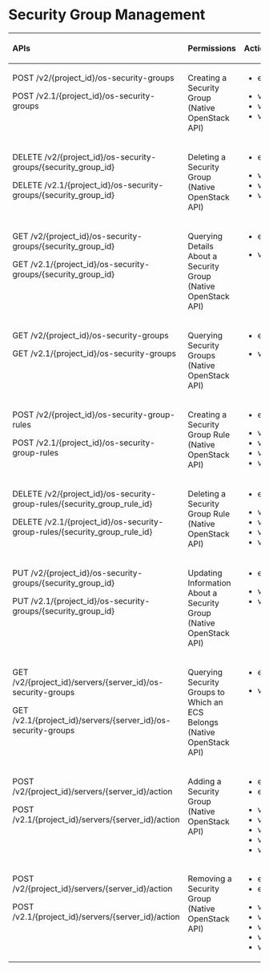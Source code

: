 # Security Group Management<a name="EN-US_TOPIC_0103072347"></a>

<a name="table614680103012"></a>
<table><thead align="left"><tr id="row121463017301"><th class="cellrowborder" valign="top" width="31.175124512047383%" id="mcps1.1.4.1.1"><p id="p201463083017"><a name="p201463083017"></a><a name="p201463083017"></a>APIs</p>
</th>
<th class="cellrowborder" valign="top" width="30.448243370574772%" id="mcps1.1.4.1.2"><p id="p10605125713535"><a name="p10605125713535"></a><a name="p10605125713535"></a>Permissions</p>
</th>
<th class="cellrowborder" valign="top" width="38.376632117377845%" id="mcps1.1.4.1.3"><p id="p51461506309"><a name="p51461506309"></a><a name="p51461506309"></a>Actions</p>
</th>
</tr>
</thead>
<tbody><tr id="row141469023019"><td class="cellrowborder" valign="top" width="31.175124512047383%" headers="mcps1.1.4.1.1 "><p id="p3958113214303"><a name="p3958113214303"></a><a name="p3958113214303"></a>POST /v2/{project_id}/os-security-groups</p>
<p id="p174241828203118"><a name="p174241828203118"></a><a name="p174241828203118"></a>POST /v2.1/{project_id}/os-security-groups</p>
</td>
<td class="cellrowborder" valign="top" width="30.448243370574772%" headers="mcps1.1.4.1.2 "><p id="p1610821144210"><a name="p1610821144210"></a><a name="p1610821144210"></a>Creating a Security Group (Native OpenStack API)</p>
</td>
<td class="cellrowborder" valign="top" width="38.376632117377845%" headers="mcps1.1.4.1.3 "><a name="ul119581321306"></a><a name="ul119581321306"></a><ul id="ul119581321306"><li>ecs:securityGroups:use</li></ul>
<a name="ul1958632173018"></a><a name="ul1958632173018"></a><ul id="ul1958632173018"><li>vpc:securityGroups:get</li><li>vpc:securityGroups:create</li><li>vpc:securityGroups:update</li></ul>
</td>
</tr>
<tr id="row714610173016"><td class="cellrowborder" valign="top" width="31.175124512047383%" headers="mcps1.1.4.1.1 "><p id="p795853223014"><a name="p795853223014"></a><a name="p795853223014"></a>DELETE /v2/{project_id}/os-security-groups/{security_group_id}</p>
<p id="p1572117398318"><a name="p1572117398318"></a><a name="p1572117398318"></a>DELETE /v2.1/{project_id}/os-security-groups/{security_group_id}</p>
</td>
<td class="cellrowborder" valign="top" width="30.448243370574772%" headers="mcps1.1.4.1.2 "><p id="p111012111429"><a name="p111012111429"></a><a name="p111012111429"></a>Deleting a Security Group (Native OpenStack API)</p>
</td>
<td class="cellrowborder" valign="top" width="38.376632117377845%" headers="mcps1.1.4.1.3 "><a name="ul4958153215300"></a><a name="ul4958153215300"></a><ul id="ul4958153215300"><li>ecs:securityGroups:use</li></ul>
<a name="ul129581832173018"></a><a name="ul129581832173018"></a><ul id="ul129581832173018"><li>vpc:securityGroups:get</li><li>vpc:securityGroups:delete</li><li>vpc:securityGroups:update</li></ul>
</td>
</tr>
<tr id="row111468093016"><td class="cellrowborder" valign="top" width="31.175124512047383%" headers="mcps1.1.4.1.1 "><p id="p14959173216308"><a name="p14959173216308"></a><a name="p14959173216308"></a>GET /v2/{project_id}/os-security-groups/{security_group_id}</p>
<p id="p16711195820310"><a name="p16711195820310"></a><a name="p16711195820310"></a>GET /v2.1/{project_id}/os-security-groups/{security_group_id}</p>
</td>
<td class="cellrowborder" valign="top" width="30.448243370574772%" headers="mcps1.1.4.1.2 "><p id="p1010132174219"><a name="p1010132174219"></a><a name="p1010132174219"></a>Querying Details About a Security Group (Native OpenStack API)</p>
</td>
<td class="cellrowborder" valign="top" width="38.376632117377845%" headers="mcps1.1.4.1.3 "><a name="ul29591632103018"></a><a name="ul29591632103018"></a><ul id="ul29591632103018"><li>ecs:securityGroups:use</li></ul>
<a name="ul396053212304"></a><a name="ul396053212304"></a><ul id="ul396053212304"><li>vpc:securityGroups:get</li></ul>
</td>
</tr>
<tr id="row1914610012300"><td class="cellrowborder" valign="top" width="31.175124512047383%" headers="mcps1.1.4.1.1 "><p id="p39605329307"><a name="p39605329307"></a><a name="p39605329307"></a>GET /v2/{project_id}/os-security-groups</p>
<p id="p11337939321"><a name="p11337939321"></a><a name="p11337939321"></a>GET /v2.1/{project_id}/os-security-groups</p>
</td>
<td class="cellrowborder" valign="top" width="30.448243370574772%" headers="mcps1.1.4.1.2 "><p id="p310221114218"><a name="p310221114218"></a><a name="p310221114218"></a>Querying Security Groups (Native OpenStack API)</p>
</td>
<td class="cellrowborder" valign="top" width="38.376632117377845%" headers="mcps1.1.4.1.3 "><a name="ul696013326305"></a><a name="ul696013326305"></a><ul id="ul696013326305"><li>ecs:securityGroups:use</li></ul>
<a name="ul13960732183020"></a><a name="ul13960732183020"></a><ul id="ul13960732183020"><li>vpc:securityGroups:get</li></ul>
</td>
</tr>
<tr id="row9146903301"><td class="cellrowborder" valign="top" width="31.175124512047383%" headers="mcps1.1.4.1.1 "><p id="p1796033203011"><a name="p1796033203011"></a><a name="p1796033203011"></a>POST /v2/{project_id}/os-security-group-rules</p>
<p id="p15127771327"><a name="p15127771327"></a><a name="p15127771327"></a>POST /v2.1/{project_id}/os-security-group-rules</p>
</td>
<td class="cellrowborder" valign="top" width="30.448243370574772%" headers="mcps1.1.4.1.2 "><p id="p20101421114212"><a name="p20101421114212"></a><a name="p20101421114212"></a>Creating a Security Group Rule (Native OpenStack API)</p>
</td>
<td class="cellrowborder" valign="top" width="38.376632117377845%" headers="mcps1.1.4.1.3 "><a name="ul196063215305"></a><a name="ul196063215305"></a><ul id="ul196063215305"><li>ecs:securityGroups:use</li></ul>
<a name="ul12960193215307"></a><a name="ul12960193215307"></a><ul id="ul12960193215307"><li>vpc:securityGroups:get</li><li>vpc:securityGroups:update</li><li>vpc:securityGroupRules:get</li><li>vpc:securityGroupRules:create</li></ul>
</td>
</tr>
<tr id="row19146707308"><td class="cellrowborder" valign="top" width="31.175124512047383%" headers="mcps1.1.4.1.1 "><p id="p89601432143014"><a name="p89601432143014"></a><a name="p89601432143014"></a>DELETE /v2/{project_id}/os-security-group-rules/{security_group_rule_id}</p>
<p id="p554073153218"><a name="p554073153218"></a><a name="p554073153218"></a>DELETE /v2.1/{project_id}/os-security-group-rules/{security_group_rule_id}</p>
</td>
<td class="cellrowborder" valign="top" width="30.448243370574772%" headers="mcps1.1.4.1.2 "><p id="p161062164211"><a name="p161062164211"></a><a name="p161062164211"></a>Deleting a Security Group Rule (Native OpenStack API)</p>
</td>
<td class="cellrowborder" valign="top" width="38.376632117377845%" headers="mcps1.1.4.1.3 "><a name="ul1896013217300"></a><a name="ul1896013217300"></a><ul id="ul1896013217300"><li>ecs:securityGroups:use</li></ul>
<a name="ul59602032133019"></a><a name="ul59602032133019"></a><ul id="ul59602032133019"><li>vpc:securityGroups:get</li><li>vpc:securityGroups:update</li><li>vpc:securityGroupRules:get</li><li>vpc:securityGroupRules:delete</li></ul>
</td>
</tr>
<tr id="row5146906301"><td class="cellrowborder" valign="top" width="31.175124512047383%" headers="mcps1.1.4.1.1 "><p id="p9960932203012"><a name="p9960932203012"></a><a name="p9960932203012"></a>PUT /v2/{project_id}/os-security-groups/{security_group_id}</p>
<p id="p1623064263217"><a name="p1623064263217"></a><a name="p1623064263217"></a>PUT /v2.1/{project_id}/os-security-groups/{security_group_id}</p>
</td>
<td class="cellrowborder" valign="top" width="30.448243370574772%" headers="mcps1.1.4.1.2 "><p id="p811102104214"><a name="p811102104214"></a><a name="p811102104214"></a>Updating Information About a Security Group (Native OpenStack API)</p>
</td>
<td class="cellrowborder" valign="top" width="38.376632117377845%" headers="mcps1.1.4.1.3 "><a name="ul189601632173011"></a><a name="ul189601632173011"></a><ul id="ul189601632173011"><li>ecs:securityGroups:use</li></ul>
<a name="ul16960153212306"></a><a name="ul16960153212306"></a><ul id="ul16960153212306"><li>vpc:securityGroups:get</li><li>vpc:securityGroups:update</li></ul>
</td>
</tr>
<tr id="row511081915302"><td class="cellrowborder" valign="top" width="31.175124512047383%" headers="mcps1.1.4.1.1 "><p id="p296113324304"><a name="p296113324304"></a><a name="p296113324304"></a>GET /v2/{project_id}/servers/{server_id}/os-security-groups</p>
<p id="p56631353123214"><a name="p56631353123214"></a><a name="p56631353123214"></a>GET /v2.1/{project_id}/servers/{server_id}/os-security-groups</p>
</td>
<td class="cellrowborder" valign="top" width="30.448243370574772%" headers="mcps1.1.4.1.2 "><p id="p101132114219"><a name="p101132114219"></a><a name="p101132114219"></a>Querying Security Groups to Which an ECS Belongs (Native OpenStack API)</p>
</td>
<td class="cellrowborder" valign="top" width="38.376632117377845%" headers="mcps1.1.4.1.3 "><a name="ul69612324300"></a><a name="ul69612324300"></a><ul id="ul69612324300"><li>ecs:securityGroups:use</li></ul>
<a name="ul17961143212308"></a><a name="ul17961143212308"></a><ul id="ul17961143212308"><li>vpc:securityGroups:get</li></ul>
</td>
</tr>
<tr id="row41101119143010"><td class="cellrowborder" valign="top" width="31.175124512047383%" headers="mcps1.1.4.1.1 "><p id="p296133223013"><a name="p296133223013"></a><a name="p296133223013"></a>POST /v2/{project_id}/servers/{server_id}/action</p>
<p id="p99431459183215"><a name="p99431459183215"></a><a name="p99431459183215"></a>POST /v2.1/{project_id}/servers/{server_id}/action</p>
</td>
<td class="cellrowborder" valign="top" width="30.448243370574772%" headers="mcps1.1.4.1.2 "><p id="p81112111424"><a name="p81112111424"></a><a name="p81112111424"></a>Adding a Security Group (Native OpenStack API)</p>
</td>
<td class="cellrowborder" valign="top" width="38.376632117377845%" headers="mcps1.1.4.1.3 "><a name="ul1796133213309"></a><a name="ul1796133213309"></a><ul id="ul1796133213309"><li>ecs:securityGroups:use</li><li>ecs:servers:get</li></ul>
<a name="ul16961133293017"></a><a name="ul16961133293017"></a><ul id="ul16961133293017"><li>vpc:securityGroups:get</li><li>vpc:securityGroups:create</li><li>vpc:securityGroups:update</li><li>vpc:ports:get</li><li>vpc:ports:update</li></ul>
</td>
</tr>
<tr id="row51102019153019"><td class="cellrowborder" valign="top" width="31.175124512047383%" headers="mcps1.1.4.1.1 "><p id="p1596133211307"><a name="p1596133211307"></a><a name="p1596133211307"></a>POST /v2/{project_id}/servers/{server_id}/action</p>
<p id="p54371318143319"><a name="p54371318143319"></a><a name="p54371318143319"></a>POST /v2.1/{project_id}/servers/{server_id}/action</p>
</td>
<td class="cellrowborder" valign="top" width="30.448243370574772%" headers="mcps1.1.4.1.2 "><p id="p161172134216"><a name="p161172134216"></a><a name="p161172134216"></a>Removing a Security Group (Native OpenStack API)</p>
</td>
<td class="cellrowborder" valign="top" width="38.376632117377845%" headers="mcps1.1.4.1.3 "><a name="ul59611132123017"></a><a name="ul59611132123017"></a><ul id="ul59611132123017"><li>ecs:securityGroups:use</li><li>ecs:servers:get</li></ul>
<a name="ul199611432183017"></a><a name="ul199611432183017"></a><ul id="ul199611432183017"><li>vpc:securityGroups:get</li><li>vpc:securityGroups:delete</li><li>vpc:securityGroups:update</li><li>vpc:ports:get</li><li>vpc:ports:update</li></ul>
</td>
</tr>
</tbody>
</table>

